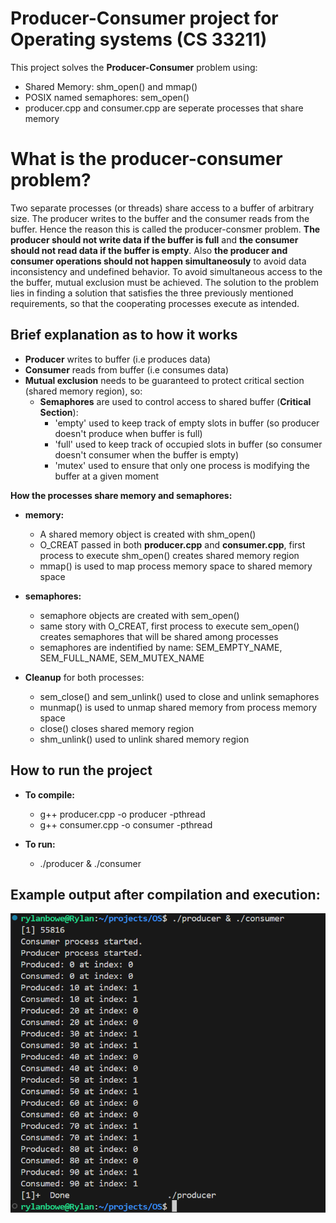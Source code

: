 # Producer-Consumer project for Operating systems (CS 33211)

This project solves the **Producer-Consumer** problem using:

- Shared Memory: shm_open() and mmap()
- POSIX named semaphores: sem_open()
- producer.cpp and consumer.cpp are seperate processes that share memory

# What is the producer-consumer problem?
Two separate processes (or threads) share access to a buffer of arbitrary size. The producer writes to the buffer and the consumer reads from the buffer. Hence the reason this is called the producer-consmer problem. **The producer should not write data if the buffer is full** and **the consumer should not read data if the buffer is empty**. Also **the producer and consumer operations should not happen simultaneosuly** to avoid data inconsistency and undefined behavior. To avoid simultaneous access to the the buffer, mutual exclusion must be achieved. The solution to the problem lies in finding a solution that satisfies the three previously mentioned requirements, so that the cooperating processes execute as intended.

## Brief explanation as to how it works

- **Producer** writes to buffer (i.e produces data)
- **Consumer** reads from buffer (i.e consumes data)
- **Mutual exclusion** needs to be guaranteed to protect critical section (shared memory region), so:
    - **Semaphores** are used to control access to shared buffer (**Critical Section**):
        - 'empty' used to keep track of empty slots in buffer (so producer doesn't produce when buffer is full)
        - 'full' used to keep track of occupied slots in buffer (so consumer doesn't consumer when the buffer is empty)
        - 'mutex' used to ensure that only one process is modifying the buffer at a given moment

**How the processes share memory and semaphores:**
- **memory:**
    - A shared memory object is created with shm_open()
    - O_CREAT passed in both **producer.cpp** and **consumer.cpp**, first process to execute shm_open() creates shared memory region
    - mmap() is used to map process memory space to shared memory space
- **semaphores:**
    - semaphore objects are created with sem_open()
    - same story with O_CREAT, first process to execute sem_open() creates semaphores that will be shared among processes
    - semaphores are indentified by name: SEM_EMPTY_NAME, SEM_FULL_NAME, SEM_MUTEX_NAME

- **Cleanup** for both processes:
    - sem_close() and sem_unlink() used to close and unlink semaphores
    - munmap() is used to unmap shared memory from process memory space
    - close() closes shared memory region
    - shm_unlink() used to unlink shared memory region

## How to run the project

- **To compile:**
    - g++ producer.cpp -o producer -pthread
    - g++ consumer.cpp -o consumer -pthread

- **To run:** 
    - ./producer & ./consumer

## Example output after compilation and execution:

![producer-consumer output](screenshot.png)